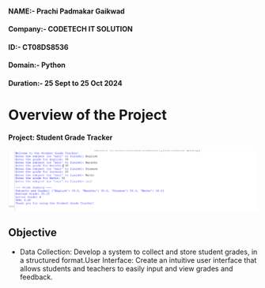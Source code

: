#### NAME:- Prachi Padmakar Gaikwad
#### Company:- CODETECH IT SOLUTION
#### ID:- CT08DS8536
#### Domain:- Python
#### Duration:- 25 Sept to 25 Oct 2024


# Overview of the Project

#### Project: Student Grade Tracker

![Output:- Task_1](TASK-1OUTPUT.png)

## Objective

* Data Collection: Develop a system to collect and store student grades, in a structured format.User Interface: Create an intuitive user interface that allows students and 
  teachers to easily input and view grades and feedback.
